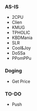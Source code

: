 ### AS-IS

* 2CPU
* Clien
* KMUG
* TPHOLIC
* KBDMania
* SLR
* Cool&Joy
* DoSSa
* PPomPPu

### Doging

* Get Price

### TO-DO

* Push

